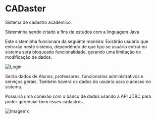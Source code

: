 # CADaster	

Sistema de cadastro academico.

Sisteminha sendo criado a fins de estudos com a linguagem Java

Este sisteminha funcionara da seguinte maneira: Existirão usuário que entrarão neste sistema, dependêndo de que tipo se usuário entrar no sistema será bloqueado funcionalidade, gerando uma limitação de modificação de dados.

![Login](https://i.imgur.com/Rb3sera.png "login")

Serão dados de Alunos, professores, funcionarios administrativos e serviços gerais. 
Também haverá os dados do usuário para o acesso no sistema.

Possuirá uma conexão com o banco de dados usando a API JDBC para poder gerenciar bem esses cadastros.

![Imagemx](https://i.imgur.com/xka9ROB.png "img")


